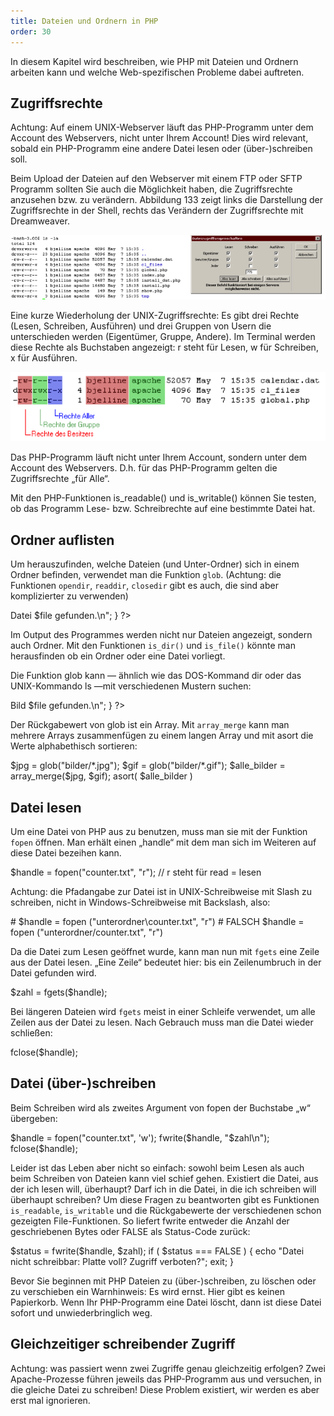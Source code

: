 ```yaml
---
title: Dateien und Ordnern in PHP
order: 30
---
```

In diesem Kapitel wird beschreiben, wie PHP mit Dateien und Ordnern arbeiten kann und welche Web-spezifischen Probleme dabei auftreten.

Zugriffsrechte
---------------
Achtung: Auf einem UNIX-Webserver läuft das PHP-Programm unter dem Account des Webservers, nicht unter Ihrem Account! Dies wird relevant, sobald ein PHP-Programm eine andere Datei  lesen oder (über-)schreiben soll.

Beim Upload der Dateien auf den Webserver mit einem FTP oder SFTP Programm sollten Sie auch die Möglichkeit haben, die Zugriffsrechte anzusehen bzw. zu verändern. Abbildung 133 zeigt links die Darstellung der Zugriffsrechte in der Shell, rechts das Verändern der Zugriffsrechte mit Dreamweaver.

![Abbildung 137: UNIX Zugriffsrechte mit Dreamweaver setzen](/images/zugriffsrechte-dreamweaver.png)

Eine kurze Wiederholung der UNIX-Zugriffsrechte: Es gibt drei Rechte (Lesen, Schreiben, Ausführen) und drei Gruppen von Usern die unterschieden werden (Eigentümer, Gruppe, Andere). Im Terminal werden diese Rechte als Buchstaben angezeigt: r steht für Lesen, w für Schreiben, x für Ausführen.

![Abbildung: Darstellung der UNIX Zugriffsrechte in der Kommandozeile](/images/zugriffsrechte-kommandozeile.png)

Das PHP-Programm läuft nicht unter Ihrem Account, sondern unter dem Account des Webservers. D.h. für das PHP-Programm gelten die Zugriffsrechte „für Alle“. 

Mit den PHP-Funktionen is_readable() und is_writable() können Sie testen, ob das Programm Lese- bzw. Schreibrechte auf eine bestimmte Datei hat.

Ordner auflisten
-----------------
Um herauszufinden, welche Dateien (und Unter-Ordner) sich in einem Ordner befinden, verwendet man die Funktion `glob`. (Achtung: die Funktionen `opendir`, `readdir`, `closedir` gibt es auch, die sind aber komplizierter zu verwenden) 

<php>
      <?php
         $alle = glob("*");
         foreach( $alle as $file ) {  // forach-Schleife über Werte, Schlüssel ignorieren!
             echo "<br>Datei $file gefunden.\n";
         } 
      ?> 
</php>

Im Output des Programmes werden nicht nur Dateien angezeigt, sondern auch Ordner. Mit den Funktionen `is_dir()` und `is_file()` könnte man herausfinden ob ein Ordner oder eine Datei vorliegt.

Die Funktion glob kann — ähnlich wie das DOS-Kommand dir oder das UNIX-Kommando ls —mit verschiedenen Mustern suchen: 

<php>
      <?php
         $alle = glob("*.jpg");
         foreach( $alle as $file ) {
             echo "<br>Bild $file gefunden.\n";
         } 
      ?>
</php>

Der Rückgabewert von glob ist ein Array. Mit `array_merge` kann man mehrere Arrays zusammenfügen zu einem langen Array und mit asort die Werte alphabethisch sortieren:

<php>
         $jpg = glob("bilder/*.jpg");
         $gif = glob("bilder/*.gif");
         $alle_bilder = array_merge($jpg, $gif);
         asort( $alle_bilder )
</php>

Datei lesen
------------
Um eine Datei von PHP aus zu benutzen, muss man sie mit der Funktion `fopen` öffnen. Man erhält einen „handle“ mit dem man sich im Weiteren auf diese Datei bezeihen kann. 

<php>
      $handle = fopen("counter.txt", "r");    // r steht für read = lesen
</php>

Achtung: die Pfadangabe zur Datei ist in UNIX-Schreibweise mit Slash zu schreiben, nicht in Windows-Schreibweise mit Backslash, also: 

<php>
      # $handle = fopen ("unterordner\counter.txt", "r") # FALSCH
        $handle = fopen ("unterordner/counter.txt", "r")
</php>

Da die Datei zum Lesen geöffnet wurde, kann man nun mit `fgets` eine Zeile aus der Datei lesen. „Eine Zeile“ bedeutet hier: bis ein Zeilenumbruch in der Datei gefunden wird. 

<php>
      $zahl = fgets($handle);
</php>

Bei längeren Dateien wird `fgets` meist in einer Schleife verwendet, um alle Zeilen aus der Datei zu lesen. Nach Gebrauch muss man die Datei wieder schließen:

<php>
      fclose($handle);
</php>

Datei (über-)schreiben
------------------------
Beim Schreiben wird als zweites Argument von fopen der Buchstabe „w“ übergeben:

<php>
      $handle = fopen("counter.txt", 'w');
      fwrite($handle, "$zahl\n");
      fclose($handle);
</php>

Leider ist das Leben aber nicht so einfach:  sowohl beim Lesen als auch beim Schreiben von Dateien kann viel schief gehen. Existiert die Datei, aus der ich lesen will, überhaupt?  Darf ich in die Datei, in die ich schreiben will überhaupt schreiben?  Um diese Fragen zu beantworten gibt es Funktionen `is_readable`,  `is_writable` und die Rückgabewerte der verschiedenen schon gezeigten File-Funktionen. So liefert fwrite entweder die Anzahl der geschriebenen Bytes oder FALSE als Status-Code zurück:

<php>
      $status = fwrite($handle, $zahl);
      if ( $status === FALSE ) {
          echo "Datei nicht schreibbar: Platte voll? Zugriff verboten?";
          exit;
      }
</php>

Bevor Sie beginnen mit PHP Dateien zu (über-)schreiben, zu löschen oder zu verschieben ein Warnhinweis: Es wird ernst. Hier gibt es keinen Papierkorb. Wenn Ihr PHP-Programm eine Datei löscht, dann ist diese Datei sofort und unwiederbringlich weg.

Gleichzeitiger schreibender Zugriff
------------------------------------
Achtung: was passiert wenn zwei Zugriffe genau gleichzeitig erfolgen? Zwei Apache-Prozesse führen jeweils das PHP-Programm aus und versuchen, in die gleiche Datei zu schreiben!  Diese Problem existiert, wir werden es aber erst mal ignorieren. 

